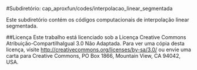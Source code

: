 #Subdiretório: cap_aproxfun/codes/interpolacao_linear_segmentada

Este subdiretório contém os códigos computacionais de interpolação linear segmentada.

##Licença
Este trabalho está licenciado sob a Licença Creative Commons Atribuição-CompartilhaIgual 3.0 Não Adaptada. Para ver uma cópia desta licença, visite http://creativecommons.org/licenses/by-sa/3.0/ ou envie uma carta para Creative Commons, PO Box 1866, Mountain View, CA 94042, USA.
